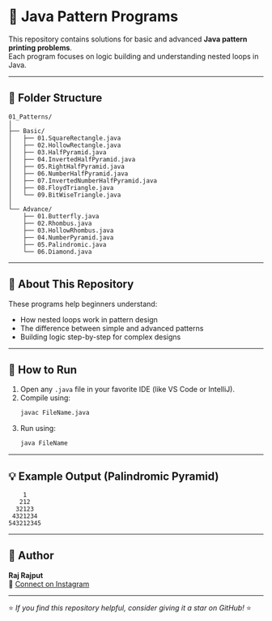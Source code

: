 # 🧩 Java Pattern Programs

This repository contains solutions for basic and advanced **Java pattern printing problems**.  
Each program focuses on logic building and understanding nested loops in Java.

---

## 📁 Folder Structure

```
01_Patterns/
│
├── Basic/
│   ├── 01.SquareRectangle.java
│   ├── 02.HollowRectangle.java
│   ├── 03.HalfPyramid.java
│   ├── 04.InvertedHalfPyramid.java
│   ├── 05.RightHalfPyramid.java
│   ├── 06.NumberHalfPyramid.java
│   ├── 07.InvertedNumberHalfPyramid.java
│   ├── 08.FloydTriangle.java
│   └── 09.BitWiseTriangle.java
│
└── Advance/
    ├── 01.Butterfly.java
    ├── 02.Rhombus.java
    ├── 03.HollowRhombus.java
    ├── 04.NumberPyramid.java
    ├── 05.Palindromic.java
    └── 06.Diamond.java
```

---

## 🧠 About This Repository

These programs help beginners understand:

- How nested loops work in pattern design
- The difference between simple and advanced patterns
- Building logic step-by-step for complex designs

---

## 🚀 How to Run

1. Open any `.java` file in your favorite IDE (like VS Code or IntelliJ).
2. Compile using:
   ```bash
   javac FileName.java
   ```
3. Run using:
   ```bash
   java FileName
   ```

---

## 💡 Example Output (Palindromic Pyramid)

```
    1
   212
  32123
 4321234
543212345
```

---

## 🧾 Author

**Raj Rajput**  
📧 [Connect on Instagram](https://instagram.com/_.rajgohel_.)

---

⭐ _If you find this repository helpful, consider giving it a star on GitHub!_ ⭐
